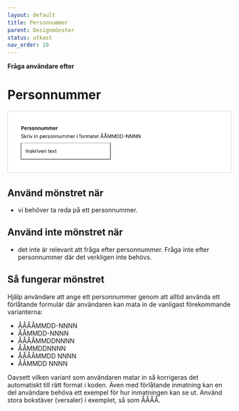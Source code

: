```yaml
---
layout: default
title: Personnummer
parent: Designmönster
status: utkast
nav_order: 10
---
```


**Fråga användare efter**

# Personnummer

![personnummer](../assets/images/exempel_personnummer.png)

## Använd mönstret när

- vi behöver ta reda på ett personnummer.

## Använd inte mönstret när

- det inte är relevant att fråga efter personnummer. Fråga inte efter personnummer där det verkligen inte behövs.

## Så fungerar mönstret

Hjälp användare att ange ett personnummer genom att alltid använda ett förlåtande formulär där användaren kan mata in de vanligast förekommande varianterna:

- ÅÅÅÅMMDD-NNNN
- ÅÅMMDD-NNNN
- ÅÅÅÅMMDDNNNN
- ÅÅMMDDNNNN
- ÅÅÅÅMMDD NNNN
- ÅÅMMDD NNNN

Oavsett vilken variant som användaren matar in så korrigeras det automatiskt till rätt format i koden.
Även med förlåtande inmatning kan en del användare behöva ett exempel för hur inmatningen kan se ut. Använd stora bokstäver (versaler) i exemplet, så som ÅÅÅÅ.
